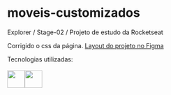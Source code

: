 # moveis-customizados
Explorer / Stage-02 / Projeto de estudo da  Rocketseat 

Corrigido o css da página.
<a href="https://www.figma.com/file/fAvYZz4dPV5MfhL77XkqkD/Explorer---Projeto-01?type=design&node-id=0-1&mode=design" target="_blank" onclick="window.open(this.href); return false;">Layout do projeto no Figma</a>

Tecnologias utilizadas: <br><br>
<img src="https://cdn.jsdelivr.net/gh/devicons/devicon/icons/html5/html5-plain-wordmark.svg" width="40" height="40"/><img src="https://cdn.jsdelivr.net/gh/devicons/devicon/icons/css3/css3-plain-wordmark.svg" width="40" height="40" />

          
